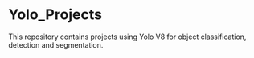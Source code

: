 # Yolo_Projects
This repository contains projects using Yolo V8 for object classification, detection and segmentation.
